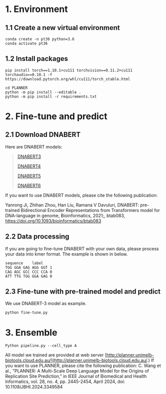 # 1. Environment

## 1.1 Create a new virtual environment

```
conda create -n pt36 python=3.6
conda activate pt36
```

## 1.2 Install packages

```
pip install torch==1.10.1+cu111 torchvision==0.11.2+cu111 torchaudio==0.10.1 -f https://download.pytorch.org/whl/cu111/torch_stable.html

cd PLANNER
python -m pip install --editable .
python -m pip install -r requirements.txt
```

# 2. Fine-tune and predict

## 2.1 Download DNABERT

Here are DNABERT models:

> [DNABERT3](https://drive.google.com/file/d/1nVBaIoiJpnwQxiz4dSq6Sv9kBKfXhZuM/view?usp=sharing)
>
> [DNABERT4](https://drive.google.com/file/d/1V7CChcC6KgdJ7Gwdyn73OS6dZR_J-Lrs/view?usp=sharing)
>
> [DNABERT5](https://drive.google.com/file/d/1KMqgXYCzrrYD1qxdyNWnmUYPtrhQqRBM/view?usp=sharing)
>
> [DNABERT6](https://drive.google.com/file/d/1BJjqb5Dl2lNMg2warsFQ0-Xvn1xxfFXC/view?usp=sharing)

If you want to use DNABERT models, please cite the following publication:

Yanrong Ji, Zhihan Zhou, Han Liu, Ramana V Davuluri, DNABERT: pre-trained Bidirectional Encoder Representations from Transformers model for DNA-language in genome, Bioinformatics, 2021;, btab083, https://doi.org/10.1093/bioinformatics/btab083

## 2.2 Data processing

If you are going to fine-tune DNABERT with your own data, please process your data into kmer format. The example is shown in below.

```
sequence	label
TGG GGA GAG AGG GGT	1
CAG AGC GCC CCC CCA	0
ATT TTG TGG GGA GAG	0
```

## 2.3 Fine-tune with pre-trained model and predict

We use DNABERT-3 model as example.

```
python fine-tune.py
```

# 3. Ensemble

```
Python pipeline.py --cell_type A
```



All model we trained are provided at web server [http://planner.unimelb-biotools.cloud.edu.au/](http://planner.unimelb-biotools.cloud.edu.au/.)
If you want to use PLANNER, please cite the following publication: C. Wang et al., "PLANNER: A Multi-Scale Deep Language Model for the Origins of Replication Site Prediction," in IEEE Journal of Biomedical and Health Informatics, vol. 28, no. 4, pp. 2445-2454, April 2024, doi: 10.1109/JBHI.2024.3349584

